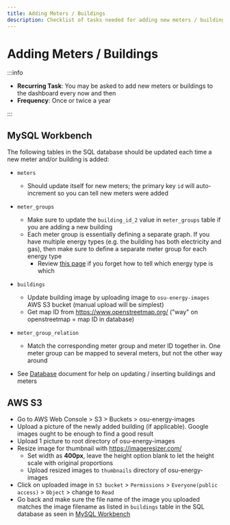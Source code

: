 ```yaml
---
title: Adding Meters / Buildings
description: Checklist of tasks needed for adding new meters / buildings
---
```


# Adding Meters / Buildings

:::info

- **Recurring Task**: You may be asked to add new meters or buildings to the dashboard every now and then
- **Frequency**: Once or twice a year

:::

## MySQL Workbench

The following tables in the SQL database should be updated each time a new meter and/or building is added:

- `meters`
  - Should update itself for new meters; the primary key `id` will auto-increment so you can tell new meters were added
- `meter_groups`
  - Make sure to update the `building_id_2` value in `meter_groups` table if you are adding a new building
  - Each meter group is essentially defining a separate graph. If you have multiple energy types (e.g. the building has both electricity and gas), then make sure to define a separate meter group for each energy type
    - Review [this page](energy_dashboard_graphs#relevant-files) if you forget how to tell which energy type is which
- `buildings`
  - Update building image by uploading image to `osu-energy-images` AWS S3 bucket (manual upload will be simplest)
  - Get map ID from https://www.openstreetmap.org/ ("way" on openstreetmap = map ID in database)
- `meter_group_relation`

  - Match the corresponding meter group and meter ID together in. One meter group can be mapped to several meters, but not the other way around

- See [Database](database) document for help on updating / inserting buildings and meters

## AWS S3

- Go to AWS Web Console > S3 > Buckets > osu-energy-images
- Upload a picture of the newly added building (if applicable). Google images ought to be enough to find a good result
- Upload 1 picture to root directory of osu-energy-images
- Resize image for thumbnail with https://imageresizer.com/
  - Set width as **400px**, leave the height option blank to let the height scale with original proportions
  - Upload resized images to `thumbnails` directory of osu-energy-images
- Click on uploaded image in `S3 bucket` > `Permissions` > `Everyone(public access)` > `Object` > change to `Read`
- Go back and make sure the file name of the image you uploaded matches the image filename as listed in `buildings` table in the SQL database as seen in [MySQL Workbench](adding_meters_buildings#MySQL-Workbench)
